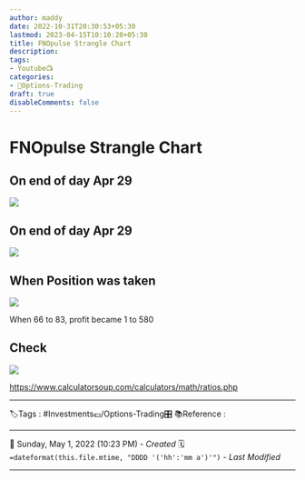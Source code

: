 ```yaml
---
author: maddy
date: 2022-10-31T20:30:53+05:30
lastmod: 2023-04-15T10:10:20+05:30
title: FNOpulse Strangle Chart
description: 
tags:
- Youtube📺
categories: 
- 🤹Options-Trading
draft: true
disableComments: false
---
```

# FNOpulse Strangle Chart
## On end of day Apr 29
![](https://i.imgur.com/mbMBpu5.png)

## On end of day Apr 29
![](https://i.imgur.com/ABKgdAa.png)

## When Position was taken

![](https://i.imgur.com/syCb5yC.png)

When 66 to 83, profit became 1 to 580

## Check

![](https://i.imgur.com/hxJDVTR.png)

https://www.calculatorsoup.com/calculators/math/ratios.php 

---
🏷️Tags : #Investments💷/Options-Trading🎛️ 
📚Reference :

---
📅   Sunday, May 1, 2022  (10:23 PM) - *Created*
🗓️ `=dateformat(this.file.mtime, "DDDD '('hh':'mm a')'")` - *Last Modified* 

---

